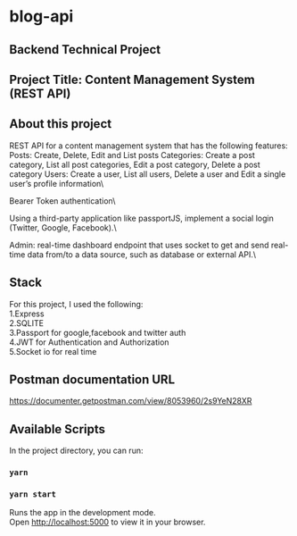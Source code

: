 # blog-api

## Backend Technical Project

## Project Title: Content Management System (REST API)

## About this project

REST API for a content management system that has the following features: Posts: Create, Delete, Edit and List posts
Categories: Create a post category, List all post categories, Edit a post category, Delete a post category
Users: Create a user, List all users, Delete a user and Edit a single user’s profile information\

Bearer Token authentication\

Using a third-party application like passportJS, implement a social login (Twitter, Google, Facebook).\

Admin: real-time dashboard endpoint that uses socket to get and send real-time data from/to a data source, such as database or external API.\

## Stack

For this project, I used the following:\
1.Express\
2.SQLITE\
3.Passport for google,facebook and twitter auth\
4.JWT for Authentication and Authorization\
5.Socket io for real time

## Postman documentation URL

https://documenter.getpostman.com/view/8053960/2s9YeN28XR

## Available Scripts

In the project directory, you can run:

### `yarn`

### `yarn start`

Runs the app in the development mode.\
Open [http://localhost:5000](http://localhost:5000) to view it in your browser.
